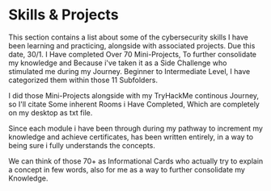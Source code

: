 # Skills & Projects

This section contains a list about some of the cybersecurity skills I have been learning and practicing, alongside with associated projects.
Due this date, 30/1. I Have completed Over 70 Mini-Projects, To further consolidate my knowledge and Because i've taken it as a Side Challenge who stimulated me during my Journey.
Beginner to Intermediate Level, I have categorized them within those 11 Subfolders.

I did those Mini-Projects alongside with my TryHackMe continous Journey, so I'll citate Some inherent Rooms i Have Completed, Which are completely on my desktop as txt file.

Since each module i have been through during my pathway to increment my knowledge and achieve certificates, has been written entirely, in a way to being sure i fully understands the concepts.

We can think of those 70+ as Informational Cards who actually try to explain a concept in few words, also for me as a way to further consolidate my Knowledge.
